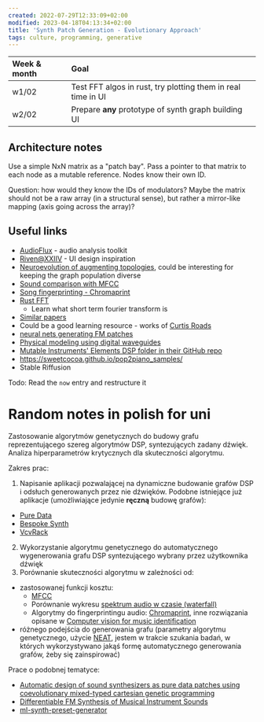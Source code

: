 ```yaml
---
created: 2022-07-29T12:33:09+02:00
modified: 2023-04-18T04:13:34+02:00
title: 'Synth Patch Generation - Evolutionary Approach'
tags: culture, programming, generative
---
```


| Week & month | Goal |
| :-- | :-- |
| w1/02 | Test FFT algos in rust, try plotting them in real time in UI |
| w2/02 | Prepare **any** prototype of synth graph building UI |

## Architecture notes

Use a simple NxN matrix as a "patch bay". Pass a pointer to that matrix to each node as a mutable reference. Nodes know their own ID.

Question: how would they know the IDs of modulators? Maybe the matrix should not be a raw array (in a structural sense), but rather a mirror-like mapping (axis going across the array)?

## Useful links

- [AudioFlux](https://github.com/libAudioFlux/audioFlux) - audio analysis toolkit
- [Riven@XXIIV](https://wiki.xxiivv.com/site/riven.html) - UI design inspiration
- [Neuroevolution of augmenting topologies](https://en.wikipedia.org/wiki/Neuroevolution_of_augmenting_topologies),
  could be interesting for keeping the graph population diverse
- [Sound comparison with MFCC](https://github.com/d4r3topk/comparing-audio-files-python)
- [Song fingerprinting - Chromaprint](https://oxygene.sk/2011/01/how-does-chromaprint-work/)
- [Rust FFT](https://docs.rs/rustfft/latest/rustfft/)
  - Learn what short term fourier transform is
- [Similar papers](https://www.google.com/search?q=genetic%20synth%20patch%20&ie=utf-8&oe=utf-8&client=firefox-b-m)
- Could be a good learning resource - works of [Curtis Roads](https://en.m.wikipedia.org/wiki/Curtis_Roads)
- [neural nets generating FM patches](https://fcaspe.github.io/ddx7/) 
- [Physical modeling using digital waveguides](https://ccrma.stanford.edu/~jos/pmudw/)
- [Mutable Instruments' Elements DSP folder in their GitHub repo](https://github.com/pichenettes/eurorack/tree/master/elements/dsp)
- https://sweetcocoa.github.io/pop2piano_samples/
- Stable Riffusion

Todo: Read the `now` entry and restructure it


# Random notes in polish for uni

Zastosowanie algorytmów genetycznych do budowy grafu reprezentującego szereg algorytmów DSP,
syntezujących zadany dźwięk. Analiza hiperparametrów krytycznych dla skuteczności algorytmu.

Zakres prac:

1. Napisanie aplikacji pozwalającej na dynamiczne budowanie grafów DSP i odsłuch generowanych przez nie dźwięków.
  Podobne istniejące już aplikacje (umożliwiające jedynie **ręczną** budowę grafów):
  - [Pure Data](http://puredata.info/)
  - [Bespoke Synth](https://www.bespokesynth.com/)
  - [VcvRack](https://vcvrack.com/)
2. Wykorzystanie algorytmu genetycznego do automatycznego wygenerowania grafu DSP syntezującego wybrany przez użytkownika dźwięk
3. Porównanie skuteczności algorytmu w zależności od:
  - zastosowanej funkcji kosztu:
    - [MFCC](https://en.wikipedia.org/wiki/Mel-frequency_cepstrum)
    - Porównanie wykresu [spektrum audio w czasie (waterfall)](https://en.wikipedia.org/wiki/Waterfall_plot)
    - Algorytmy do fingerprintingu audio: [Chromaprint](https://oxygene.sk/2011/01/how-does-chromaprint-work/),
      inne rozwiązania opisane w [Computer vision for music identification](https://ieeexplore.ieee.org/document/1467322)
  - różnego podejścia do generowania grafu (parametry algorytmu genetycznego,
    użycie [NEAT](https://en.wikipedia.org/wiki/Neuroevolution_of_augmenting_topologies), jestem w trakcie szukania
    badań, w których wykorzystywano jakąś formę automatycznego generowania grafów, żeby się zainspirować)


Prace o podobnej tematyce:

- [Automatic design of sound synthesizers as pure data patches using coevolutionary mixed-typed cartesian genetic programming](https://dl.acm.org/doi/10.1145/2576768.2598303)
- [Differentiable FM Synthesis of Musical Instrument Sounds](https://fcaspe.github.io/ddx7/)
- [ml-synth-preset-generator](https://github.com/jakespracher/ml-synth-preset-generator)
